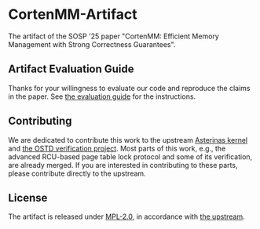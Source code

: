 # CortenMM-Artifact

The artifact of the SOSP '25 paper "CortenMM: Efficient Memory Management with Strong Correctness Guarantees".

## Artifact Evaluation Guide

Thanks for your willingness to evaluate our code and reproduce the claims in the paper. See [the evaluation guide](./EVALUATION_GUIDE.md) for the instructions.

## Contributing

We are dedicated to contribute this work to the upstream [Asterinas kernel](https://github.com/asterinas/asterinas) and [the OSTD verification project](https://github.com/asterinas/vostd). Most parts of this work, e.g., the advanced RCU-based page table lock protocol and some of its verification, are already merged. If you are interested in contributing to these parts, please contribute directly to the upstream.

## License

The artifact is released under [MPL-2.0](./LICENSE), in accordance with [the upstream](https://asterinas.github.io/book/index.html#licensing).
